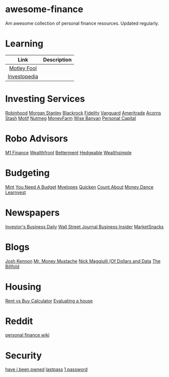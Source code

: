 # awesome-finance
Am awesome collection of personal finance resources. Updated regularly.

# Learning
| Link          | Description   |
|:-------------:|:-------------:|
|[Motley Fool](https://www.fool.com/)||
|[Investopedia](https://www.investopedia.com/)||

# Investing Services
 [Robinhood](https://robinhood.com/)
 [Morgan Stanley](https://www.morganstanley.com)
 [Blackrock](https://www.blackrock.com/investing)
 [Fidelity](https://www.fidelity.com/)
 [Vanguard](https://investor.vanguard.com/home/)
 [Ameritrade](https://www.tdameritrade.com/home.page)
 [Acorns](https://www.acorns.com/)
 [Stash](https://www.stashinvest.com/)
 [Motif](https://www.motifinvesting.com/)
 [Nutmeg](https://www.nutmeg.com/)
 [MoneyFarm](https://www.moneyfarm.com/uk/)
 [Wise Banyan](https://www.wisebanyan.com/)
 [Personal Capital](https://www.personalcapital.com/)
# Robo Advisors
 [M1 Finance](https://www.m1finance.com/)
 [Wealthfront](https://www.wealthfront.com/)
 [Betterment](https://www.betterment.com/)
 [Hedgeable](https://www.hedgeable.com/)
 [Wealthsimple](https://www.wealthsimple.com/en-us/)

# Budgeting
 [Mint](https://www.mint.com/)
 [You Need A Budget](https://www.youneedabudget.com)
 [Mvelopes](https://www.mvelopes.com/)
 [Quicken](https://www.quicken.com/)
 [Count About](https://countabout.com/)
 [Money Dance](http://moneydance.com/)
 [Learnvest](https://www.learnvest.com/)
# Newspapers
 [Investor's Business Daily](https://www.investors.com/)
 [Wall Street Journal ](https://www.wsj.com/)
 [Business Insider](http://www.businessinsider.com/)
 [MarketSnacks](http://www.marketsnacks.com/)

# Blogs
 [Josh Kennon](https://www.joshuakennon.com/)
 [Mr. Money Mustache](https://www.mrmoneymustache.com/)
 [Nick Maggiulli (Of Dollars and Data](https://ofdollarsanddata.com/)
 [The Billfold](https://www.thebillfold.com/)
# Housing
 [Rent vs Buy Calculator](http://www.skylineproperties.com/calculators/rent_vs_buy.php)
 [Evaluating a house](https://www.reddit.com/r/AskReddit/comments/75ooiy/lets_make_an_antibucket_list_what_is_something/do80f4e/)
# Reddit
 [personal finance wiki](https://www.reddit.com/r/personalfinance/wiki/index)
# Security
 [have i been pwned](https://haveibeenpwned.com/)
 [lastpass](https://www.lastpass.com/)
 [1 password](https://1password.com/)